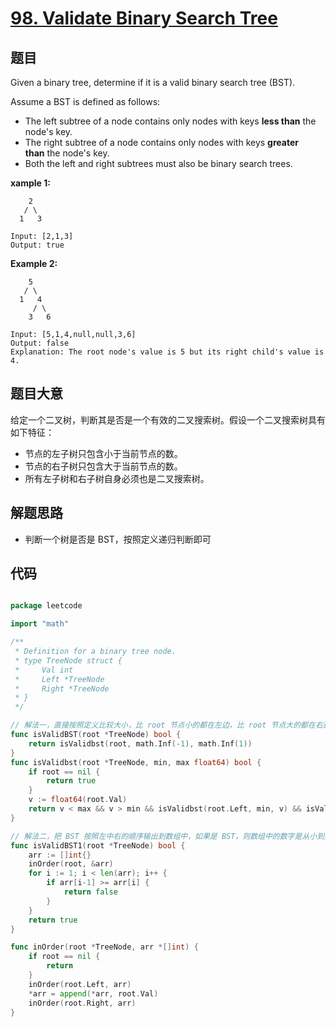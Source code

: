 # [98. Validate Binary Search Tree](https://leetcode.com/problems/validate-binary-search-tree/)


## 题目

Given a binary tree, determine if it is a valid binary search tree (BST).

Assume a BST is defined as follows:

- The left subtree of a node contains only nodes with keys **less than** the node's key.
- The right subtree of a node contains only nodes with keys **greater than** the node's key.
- Both the left and right subtrees must also be binary search trees.

**xample 1:**

        2
       / \
      1   3
    
    Input: [2,1,3]
    Output: true

**Example 2:**

        5
       / \
      1   4
         / \
        3   6
    
    Input: [5,1,4,null,null,3,6]
    Output: false
    Explanation: The root node's value is 5 but its right child's value is 4.

## 题目大意

给定一个二叉树，判断其是否是一个有效的二叉搜索树。假设一个二叉搜索树具有如下特征：

- 节点的左子树只包含小于当前节点的数。
- 节点的右子树只包含大于当前节点的数。
- 所有左子树和右子树自身必须也是二叉搜索树。


## 解题思路

- 判断一个树是否是 BST，按照定义递归判断即可


## 代码

```go

package leetcode

import "math"

/**
 * Definition for a binary tree node.
 * type TreeNode struct {
 *     Val int
 *     Left *TreeNode
 *     Right *TreeNode
 * }
 */

// 解法一，直接按照定义比较大小，比 root 节点小的都在左边，比 root 节点大的都在右边
func isValidBST(root *TreeNode) bool {
	return isValidbst(root, math.Inf(-1), math.Inf(1))
}
func isValidbst(root *TreeNode, min, max float64) bool {
	if root == nil {
		return true
	}
	v := float64(root.Val)
	return v < max && v > min && isValidbst(root.Left, min, v) && isValidbst(root.Right, v, max)
}

// 解法二，把 BST 按照左中右的顺序输出到数组中，如果是 BST，则数组中的数字是从小到大有序的，如果出现逆序就不是 BST
func isValidBST1(root *TreeNode) bool {
	arr := []int{}
	inOrder(root, &arr)
	for i := 1; i < len(arr); i++ {
		if arr[i-1] >= arr[i] {
			return false
		}
	}
	return true
}

func inOrder(root *TreeNode, arr *[]int) {
	if root == nil {
		return
	}
	inOrder(root.Left, arr)
	*arr = append(*arr, root.Val)
	inOrder(root.Right, arr)
}

```